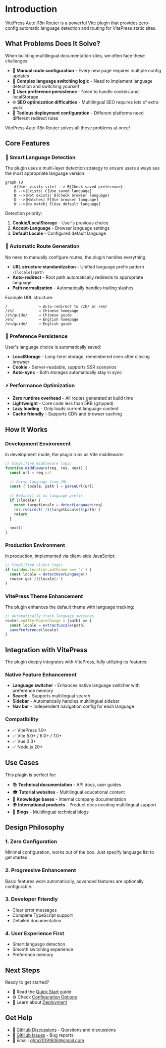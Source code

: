 # Introduction

VitePress Auto i18n Router is a powerful Vite plugin that provides zero-config automatic language detection and routing for VitePress static sites.

## What Problems Does It Solve?

When building multilingual documentation sites, we often face these challenges:

- 📝 **Manual route configuration** - Every new page requires multiple config updates
- 🔄 **Complex language switching logic** - Need to implement language detection and switching yourself
- 💾 **User preference persistence** - Need to handle cookies and localStorage
- 🌐 **SEO optimization difficulties** - Multilingual SEO requires lots of extra work
- 🚀 **Tedious deployment configuration** - Different platforms need different redirect rules

VitePress Auto i18n Router solves all these problems at once!

## Core Features

### 🎯 Smart Language Detection

The plugin uses a multi-layer detection strategy to ensure users always see the most appropriate language version:

```mermaid
graph TD
    A[User visits site] --> B{Check saved preference}
    B -->|Exists| C[Use saved language]
    B -->|Not exists| D{Check browser language}
    D -->|Matches| E[Use browser language]
    D -->|No match| F[Use default language]
```

Detection priority:
1. **Cookie/LocalStorage** - User's previous choice
2. **Accept-Language** - Browser language settings
3. **Default Locale** - Configured default language

### 🔄 Automatic Route Generation

No need to manually configure routes, the plugin handles everything:

- **URL structure standardization** - Unified language prefix pattern `/[locale]/path`
- **Auto-redirect** - Root path automatically redirects to appropriate language
- **Path normalization** - Automatically handles trailing slashes

Example URL structure:
```
/              → Auto-redirect to /zh/ or /en/
/zh/           → Chinese homepage
/zh/guide/     → Chinese guide
/en/           → English homepage
/en/guide/     → English guide
```

### 💾 Preference Persistence

User's language choice is automatically saved:

- **LocalStorage** - Long-term storage, remembered even after closing browser
- **Cookie** - Server-readable, supports SSR scenarios
- **Auto-sync** - Both storages automatically stay in sync

### ⚡ Performance Optimization

- **Zero runtime overhead** - All routes generated at build time
- **Lightweight** - Core code less than 5KB (gzipped)
- **Lazy loading** - Only loads current language content
- **Cache friendly** - Supports CDN and browser caching

## How It Works

### Development Environment

In development mode, the plugin runs as Vite middleware:

```typescript
// Simplified middleware logic
function middleware(req, res, next) {
  const url = req.url
  
  // Parse language from URL
  const { locale, path } = parseUrl(url)
  
  // Redirect if no language prefix
  if (!locale) {
    const targetLocale = detectLanguage(req)
    res.redirect(`/${targetLocale}${path}`)
    return
  }
  
  next()
}
```

### Production Environment

In production, implemented via client-side JavaScript:

```typescript
// Simplified client logic
if (window.location.pathname === '/') {
  const locale = detectUserLanguage()
  router.go(`/${locale}/`)
}
```

### VitePress Theme Enhancement

The plugin enhances the default theme with language tracking:

```typescript
// Automatically track language switches
router.onAfterRouteChange = (path) => {
  const locale = extractLocale(path)
  savePreference(locale)
}
```

## Integration with VitePress

The plugin deeply integrates with VitePress, fully utilizing its features:

### Native Feature Enhancement

- **Language switcher** - Enhances native language switcher with preference memory
- **Search** - Supports multilingual search
- **Sidebar** - Automatically handles multilingual sidebar
- **Nav bar** - Independent navigation config for each language

### Compatibility

- ✅ VitePress 1.0+
- ✅ Vite 5.0+ / 6.0+ / 7.0+
- ✅ Vue 3.3+
- ✅ Node.js 20+

## Use Cases

This plugin is perfect for:

- 📚 **Technical documentation** - API docs, user guides
- 🎓 **Tutorial websites** - Multilingual educational content
- 📖 **Knowledge bases** - Internal company documentation
- 🌍 **International products** - Product docs needing multilingual support
- 📝 **Blogs** - Multilingual technical blogs

## Design Philosophy

### 1. Zero Configuration

Minimal configuration, works out of the box. Just specify language list to get started.

### 2. Progressive Enhancement

Basic features work automatically, advanced features are optionally configurable.

### 3. Developer Friendly

- Clear error messages
- Complete TypeScript support
- Detailed documentation

### 4. User Experience First

- Smart language detection
- Smooth switching experience
- Preference memory

## Next Steps

Ready to get started?

- 📖 Read the [Quick Start](./getting-started) guide
- ⚙️ Check [Configuration Options](./configuration)
- 🚀 Learn about [Deployment](./deployment)

## Get Help

- 💬 [GitHub Discussions](https://github.com/xbghc/vue-auto-i18n-router/discussions) - Questions and discussions
- 🐛 [GitHub Issues](https://github.com/xbghc/vue-auto-i18n-router/issues) - Bug reports
- 📧 Email: ghm20191606@gmail.com
